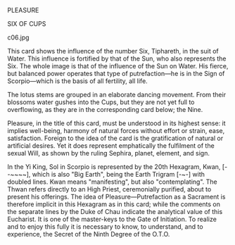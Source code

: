 PLEASURE

SIX OF CUPS

c06.jpg

This card shows the influence of the number Six, Tiphareth, in the suit of Water. This influence is fortified by that of the Sun, who also represents the Six. The whole image is that of the influence of the Sun on Water. His fierce, but balanced power operates that type of putrefaction—he is in the Sign of Scorpio—which is the basis of all fertility, all life.

The lotus stems are grouped in an elaborate dancing movement. From their blossoms water gushes into the Cups, but they are not yet full to overflowing, as they are in the corresponding card below; the Nine.

Pleasure, in the title of this card, must be understood in its highest sense: it implies well-being, harmony of natural forces without effort or strain, ease, satisfaction. Foreign to the idea of the card is the gratification of natural or artificial desires. Yet it does represent emphatically the fulfilment of the sexual Will, as shown by the ruling Sephira, planet, element, and sign.

In the Yi King, Sol in Scorpio is represented by the 20th Hexagram,
Kwan, [--~~~~], which is also "Big Earth", being the Earth
Trigram [-~-] with doubled lines. Kwan means "manifesting", but also
"contemplating". The Thwan refers directly to an High Priest,
ceremonially purified, about to present his offerings. The idea of
Pleasure—Putrefaction as a Sacrament is therefore implicit in this Hexagram as in this card; while the comments on the separate lines by the Duke of Chau indicate the analytical value of this Eucharist. It is one of the master-keys to the Gate of Initiation. To realize and to enjoy this fully it is necessary to know, to understand, and to experience, the Secret of the Ninth Degree of the O.T.O.
